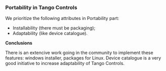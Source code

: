 
### Portability in Tango Controls

We prioritize the following attributes in Portability part:

- Installability (there must be packaging);
- Adaptability (like device catalogue).


**Conclusions**

There is an extencive work going in the community to implement these features: windows installer, packages for Linux. Device catalogue is a very good initiative to increase adaptability of Tango Controls.

